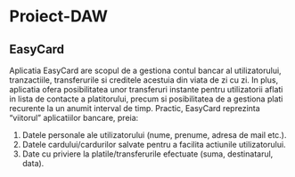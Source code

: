 # Proiect-DAW
## EasyCard

  Aplicatia EasyCard are scopul de a gestiona contul bancar al utilizatorului, tranzactiile, transferurile si creditele acestuia din viata de zi cu zi. In plus, aplicatia ofera posibilitatea unor transferuri instante pentru utilizatorii aflati in lista de contacte a platitorului, precum si posibilitatea de a gestiona plati recurente la un anumit interval de timp. Practic, EasyCard reprezinta “viitorul” aplicatiilor bancare, preia:
1.	Datele personale ale utilizatorului (nume, prenume, adresa de mail etc.).
2.	Datele cardului/cardurilor salvate pentru a facilita actiunile utilizatorului.
3.	Date cu priviere la platile/transferurile efectuate (suma, destinatarul, data).

